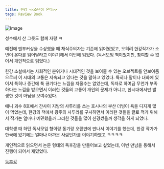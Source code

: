 ```yaml
---
title: 한강 <<소년이 온다>>
tags: Review Book
---
```


![Image](https://github.com/user-attachments/assets/cc4ec089-fb24-4db4-9921-de2581936bdd)


성수에서 산 그릇도 함께 자랑 ㅋ

 예전에 멘부커상을 수상했을 때 채식주의자는 기존에 읽어봤었고, 오히려 한강작가가 소년이 온다를 읽어달라고 이야기해서 이번에 읽었다.
 (독서모임 책이었지만, 참여할 수 없어서 개인적으로 읽었다.)

 한강 소설에서는 사회적인 분위기나 시대적인 것을 보여줄 수 있는 오브젝트를 안보여줌으로써 이 시대의 고통은 지속되고 있다는 것을 말하고 있었다.
 특히나 말이나 대화에 있어서 특히나 중간에 툭 끊기다는 느낌을 지울수는 없었는데, 독자로 하여금 무언가 부족하다는 느낌을 받으면서 이러한 것들의 고통이 개인의 문제가 아니고, 한시대에서만 발생한 것이 아님을 보여주었다.

 애니 괴수 8호에서 간사이 지방의 사투리를 쓰는 호시나의 부산 더빙이 욕을 디지게 많이 먹었는데, 한강의 책에서 광주의 사투리를 구사하면서 이러한 것들을 글로 적기 위해서 작가는 얼마나 예민했을까 그러한 것들을 많이 신경썼을까 생각을 하게 되었다.

 대학생 때 하던 독서모임 형이랑 동기랑 오랜만에 만나서 이야기를 했는데, 한강 작가가 한국에 있기에는 얼마나 아까운 사람인가를 이야기하였고 ㅋㅋㅋㅋ

 개인적으로 읽으면서 논문 형태의 독후감을 만들어보고 싶었는데, 이번 만남을 통해서 진행이 되어서 재밌었다.

[독후감](https://youtu.be/MEAfAviN1Ms)